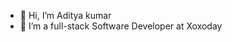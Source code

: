 - 👋 Hi, I’m  Aditya kumar
- 👀 I’m a full-stack Software Developer at Xoxoday


<!---
- 🌱 I’m currently learning ...
- 💞️ I’m looking to collaborate on ...
- 📫 How to reach me ...
akc1792/akc1792 is a ✨ special ✨ repository because its `README.md` (this file) appears on your GitHub profile.
You can click the Preview link to take a look at your changes.
--->
